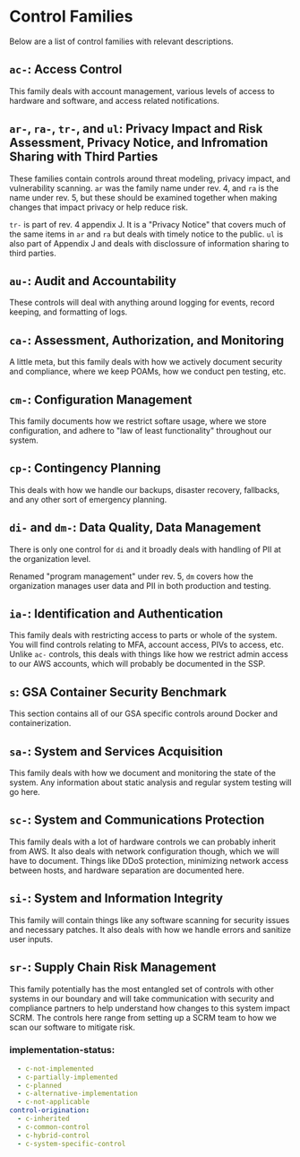# Control Families

Below are a list of control families with relevant descriptions.

## `ac-`: Access Control

This family deals with account management, various levels of access to hardware and software, and access related notifications.

## `ar-`, `ra-`, `tr-`, and `ul`: Privacy Impact and Risk Assessment, Privacy Notice, and Infromation Sharing with Third Parties

These families contain controls around threat modeling, privacy impact, and vulnerability scanning. `ar` was the family name under rev. 4, and `ra` is the name under rev. 5, but these should be examined together when making changes that impact privacy or help reduce risk. 

`tr-` is part of rev. 4 appendix J. It is a "Privacy Notice" that covers much of the same items in `ar` and `ra` but deals with timely notice to the public. `ul` is also part of Appendix J and deals with disclossure of information sharing to third parties. 

## `au-`: Audit and Accountability

These controls will deal with anything around logging for events, record keeping, and formatting of logs.

## `ca-`: Assessment, Authorization, and Monitoring

A little meta, but this family deals with how we actively document security and compliance, where we keep POAMs, how we conduct pen testing, etc.

## `cm-`: Configuration Management

This family documents how we restrict softare usage, where we store configuration, and adhere to "law of least functionality" throughout our system. 

## `cp-`: Contingency Planning

This deals with how we handle our backups, disaster recovery, fallbacks, and any other sort of emergency planning. 

## `di-` and `dm-`: Data Quality, Data Management

There is only one control for `di` and it broadly deals with handling of PII at the organization level. 

Renamed "program management" under rev. 5, `dm` covers how the organization manages user data and PII in both production and testing. 

## `ia-`: Identification and Authentication

This family deals with restricting access to parts or whole of the system. You will find controls relating to MFA, account access, PIVs to access, etc. Unlike `ac-` controls, this deals with things like how we restrict admin access to our AWS accounts, which will probably be documented in the SSP.

## `s`: GSA Container Security Benchmark

This section contains all of our GSA specific controls around Docker and containerization. 

## `sa-`: System and Services Acquisition

This family deals with how we document and monitoring the state of the system. Any information about static analysis and regular system testing will go here.

## `sc-`: System and Communications Protection

This family deals with a lot of hardware controls we can probably inherit from AWS. It also deals with network configuration though, which we will have to document. Things like DDoS protection, minimizing network access between hosts, and hardware separation are documented here. 

## `si-`: System and Information Integrity

This family will contain things like any software scanning for security issues and necessary patches. It also deals with how we handle errors and sanitize user inputs. 

## `sr-`: Supply Chain Risk Management

This family potentially has the most entangled set of controls with other systems in our boundary and will take communication with security and compliance partners to help understand how changes to this system impact SCRM. The controls here range from setting up a SCRM team to how we scan our software to mitigate risk.

### implementation-status:

```yaml
  - c-not-implemented
  - c-partially-implemented
  - c-planned
  - c-alternative-implementation
  - c-not-applicable
control-origination:
  - c-inherited
  - c-common-control
  - c-hybrid-control
  - c-system-specific-control
```